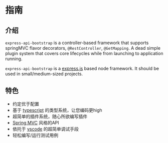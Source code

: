 # 指南

## 介绍

`express-api-bootstrap` is a controller-based framework that supports springMVC flavor decorators, `@RestController`, `@GetMapping`. A dead simple plugin system that covers core lifecycles while from launching to application running.

`express-api-bootstrap` is a [express.js](https://expressjs.com/) based node framework. It should be used in small/medium-sized projects.

## 特色

- 约定优于配置
- 基于 [typescript](http://www.typescriptlang.org/) 的类型系统，让您编码更high
- 超简单的插件系统，随心所欲编写插件
- [Spring MVC](https://docs.spring.io/spring/docs/current/spring-framework-reference/web.html) 风格的API
- 依托于 [vscode](https://code.visualstudio.com/) 的超简单调试手段
- 轻松编写/运行测试用例